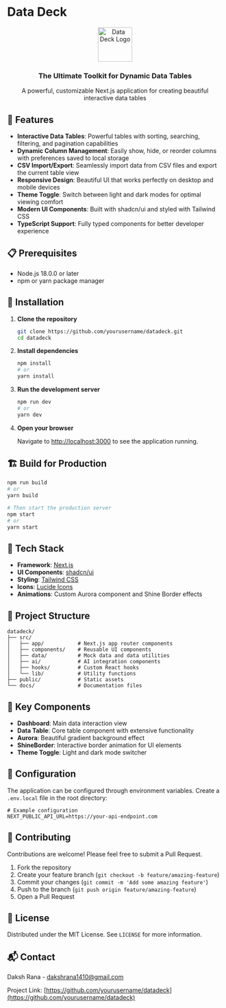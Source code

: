 # Data Deck

<div align="center">
  <img src="public/favicon.ico" alt="Data Deck Logo" width="80" />
  <h3 align="center">The Ultimate Toolkit for Dynamic Data Tables</h3>
  <p align="center">
    A powerful, customizable Next.js application for creating beautiful interactive data tables
  </p>
</div>

## 🌟 Features

- **Interactive Data Tables**: Powerful tables with sorting, searching, filtering, and pagination capabilities
- **Dynamic Column Management**: Easily show, hide, or reorder columns with preferences saved to local storage
- **CSV Import/Export**: Seamlessly import data from CSV files and export the current table view
- **Responsive Design**: Beautiful UI that works perfectly on desktop and mobile devices
- **Theme Toggle**: Switch between light and dark modes for optimal viewing comfort
- **Modern UI Components**: Built with shadcn/ui and styled with Tailwind CSS
- **TypeScript Support**: Fully typed components for better developer experience

## 📋 Prerequisites

- Node.js 18.0.0 or later
- npm or yarn package manager

## 🚀 Installation

1. **Clone the repository**

   ```bash
   git clone https://github.com/yourusername/datadeck.git
   cd datadeck
   ```

2. **Install dependencies**

   ```bash
   npm install
   # or
   yarn install
   ```

3. **Run the development server**

   ```bash
   npm run dev
   # or
   yarn dev
   ```

4. **Open your browser**

   Navigate to [http://localhost:3000](http://localhost:3000) to see the application running.

## 🏗️ Build for Production

```bash
npm run build
# or
yarn build

# Then start the production server
npm start
# or
yarn start
```

## 🧰 Tech Stack

- **Framework**: [Next.js](https://nextjs.org/)
- **UI Components**: [shadcn/ui](https://ui.shadcn.com/)
- **Styling**: [Tailwind CSS](https://tailwindcss.com/)
- **Icons**: [Lucide Icons](https://lucide.dev/)
- **Animations**: Custom Aurora component and Shine Border effects

## 📂 Project Structure

```
datadeck/
├── src/
│   ├── app/           # Next.js app router components
│   ├── components/    # Reusable UI components
│   ├── data/          # Mock data and data utilities
│   ├── ai/            # AI integration components
│   ├── hooks/         # Custom React hooks
│   └── lib/           # Utility functions
├── public/            # Static assets
└── docs/              # Documentation files
```

## 🧩 Key Components

- **Dashboard**: Main data interaction view
- **Data Table**: Core table component with extensive functionality
- **Aurora**: Beautiful gradient background effect
- **ShineBorder**: Interactive border animation for UI elements
- **Theme Toggle**: Light and dark mode switcher

## 🔧 Configuration

The application can be configured through environment variables. Create a `.env.local` file in the root directory:

```
# Example configuration
NEXT_PUBLIC_API_URL=https://your-api-endpoint.com
```

## 🤝 Contributing

Contributions are welcome! Please feel free to submit a Pull Request.

1. Fork the repository
2. Create your feature branch (`git checkout -b feature/amazing-feature`)
3. Commit your changes (`git commit -m 'Add some amazing feature'`)
4. Push to the branch (`git push origin feature/amazing-feature`)
5. Open a Pull Request

## 📄 License

Distributed under the MIT License. See `LICENSE` for more information.

## 📬 Contact

Daksh Rana - [dakshrana1410@gmail.com](mailto:dakshrana1410@gmail.com)

Project Link: [https://github.com/yourusername/datadeck](https://github.com/yourusername/datadeck)
